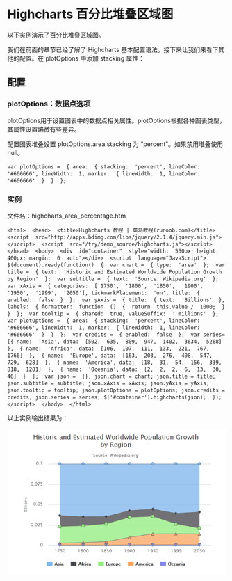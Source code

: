 # Highcharts 百分比堆叠区域图

以下实例演示了百分比堆叠区域图。

我们在前面的章节已经了解了 Highcharts 基本配置语法。接下来让我们来看下其他的配置。在 plotOptions 中添加 stacking 属性：

## 配置

### plotOptions：数据点选项

plotOptions用于设置图表中的数据点相关属性。plotOptions根据各种图表类型，其属性设置略微有些差异。

配置图表堆叠设置 plotOptions.area.stacking 为 "percent"。如果禁用堆叠使用 null。

```
var plotOptions =  { area:  { stacking:  'percent', lineColor:  '#666666', lineWidth:  1, marker:  { lineWidth:  1, lineColor:  '#666666'  }  }  };
```

### 实例

文件名：highcharts_area_percentage.htm

```
<html>  <head>  <title>Highcharts 教程 | 菜鸟教程(runoob.com)</title>  <script  src="http://apps.bdimg.com/libs/jquery/2.1.4/jquery.min.js"></script>  <script  src="/try/demo_source/highcharts.js"></script>  </head>  <body>  <div  id="container"  style="width:  550px; height:  400px; margin:  0  auto"></div>  <script  language="JavaScript"> $(document).ready(function()  {  var chart =  { type:  'area'  };  var title =  { text:  'Historic and Estimated Worldwide Population Growth by Region'  };  var subtitle =  { text:  'Source: Wikipedia.org'  };  var xAxis =  { categories:  ['1750',  '1800',  '1850',  '1900',  '1950',  '1999',  '2050'], tickmarkPlacement:  'on', title:  { enabled:  false  }  };  var yAxis =  { title:  { text:  'Billions'  }, labels:  { formatter:  function  ()  {  return  this.value /  1000;  }  }  };  var tooltip =  { shared:  true, valueSuffix:  ' millions'  };  var plotOptions =  { area:  { stacking:  'percent', lineColor:  '#666666', lineWidth:  1, marker:  { lineWidth:  1, lineColor:  '#666666'  }  }  };  var credits =  { enabled:  false  };  var series=  [{ name:  'Asia', data:  [502,  635,  809,  947,  1402,  3634,  5268]  },  { name:  'Africa', data:  [106,  107,  111,  133,  221,  767,  1766]  },  { name:  'Europe', data:  [163,  203,  276,  408,  547,  729,  628]  },  { name:  'America', data:  [18,  31,  54,  156,  339,  818,  1201]  },  { name:  'Oceania', data:  [2,  2,  2,  6,  13,  30,  46]  }  ];  var json =  {}; json.chart = chart; json.title = title; json.subtitle = subtitle; json.xAxis = xAxis; json.yAxis = yAxis; json.tooltip = tooltip; json.plotOptions = plotOptions; json.credits = credits; json.series = series; $('#container').highcharts(json);  });  </script>  </body>  </html>
```



以上实例输出结果为：

![](img/19.png)
